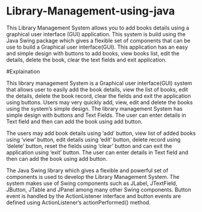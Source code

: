 # Library-Management-using-java

This Library Management System allows you to add books details using a graphical user interface (GUI) application. This system is build using the Java Swing package which gives a flexible set of components that can be use to build a Graphical user interface(GUI). This application has an easy and simple design with buttons to add books, view books list, edit the details, delete the book, clear the text fields and exit application.

#Explaination

This library management System is a Graphical user interface(GUI) system that allows user to easily add the book details, view the list of books, edit the details, delete the book record, clear the fields and exit the application using buttons. Users may very quickly add, view, edit and delete the books using the system’s simple design. The library management System has simple design with buttons and Text Fields. The user can enter details in Text field and then can add the book using add button.

The users may add book details using ‘add’ button, view list of added books using ‘view’ button, edit details using ‘edit’ button, delete record using ‘delete’ button, reset the fields using ‘clear’ button and can exit the application using ‘exit’ button. The user can enter details in Text field and then can add the book using add button.

The Java Swing library which gives a flexible and powerful set of components is used to develop the Library Management System. The system makes use of Swing components such as JLabel, JTextField, JButton, JTable and JPanel among many other Swing components. Button event is handled by the ActionListener interface and button events are defined using ActionListener’s actionPerformed() method.
